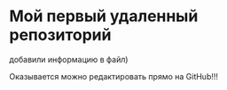 # Мой первый удаленный репозиторий

добавили информацию в файл)

Оказывается можно редактировать прямо на GitHub!!!
